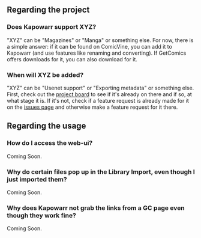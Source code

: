 ## Regarding the project

### Does Kapowarr support XYZ?

"XYZ" can be "Magazines" or "Manga" or something else. For now, there is a simple answer: if it can be found on ComicVine, you can add it to Kapowarr (and use features like renaming and converting). If GetComics offers downloads for it, you can also download for it.

### When will XYZ be added?

"XYZ" can be "Usenet support" or "Exporting metadata" or something else. First, check out the [project board](https://github.com/users/Casvt/projects/5) to see if it's already on there and if so, at what stage it is. If it's not, check if a feature request is already made for it on the [issues page](https://github.com/Casvt/Kapowarr/issues) and otherwise make a feature request for it there.

## Regarding the usage

### How do I access the web-ui?

Coming Soon.

### Why do certain files pop up in the Library Import, even though I just imported them?

Coming Soon.

### Why does Kapowarr not grab the links from a GC page even though they work fine?

Coming Soon.
